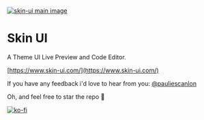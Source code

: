 <a href="https://www.skin-ui.com/" target="_blank">
<img src="https://www.skin-ui.com/images/skin-ui-open-graph-image.jpg" alt="skin-ui main image" />
</a>

# Skin UI

A Theme UI Live Preview and Code Editor.

[https://www.skin-ui.com/](https://www.skin-ui.com/)

If you have any feedback i'd love to hear from you: [@pauliescanlon](https://twitter.com/PaulieScanlon)

Oh, and feel free to star the repo 🙏

[![ko-fi](https://www.ko-fi.com/img/githubbutton_sm.svg)](https://ko-fi.com/P5P31B7G8)
